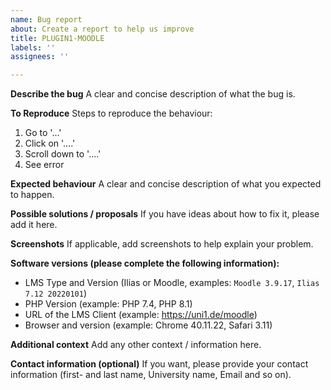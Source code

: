 ```yaml
---
name: Bug report
about: Create a report to help us improve
title: PLUGIN1-MOODLE
labels: ''
assignees: ''

---
```


**Describe the bug**
A clear and concise description of what the bug is.

**To Reproduce**
Steps to reproduce the behaviour:
1. Go to '...'
2. Click on '....'
3. Scroll down to '....'
4. See error

**Expected behaviour**
A clear and concise description of what you expected to happen.

**Possible solutions / proposals**
If you have ideas about how to fix it, please add it here.

**Screenshots**
If applicable, add screenshots to help explain your problem.

**Software versions (please complete the following information):**
 - LMS Type and Version (Ilias or Moodle, examples: `Moodle 3.9.17`, `Ilias 7.12 20220101`)
 - PHP Version (example: PHP 7.4, PHP 8.1)
 - URL of the LMS Client (example: https://uni1.de/moodle)
 - Browser and version (example: Chrome 40.11.22,  Safari 3.11)

**Additional context**
Add any other context / information here.

**Contact information (optional)**
If you want, please provide your contact information (first- and last name, University name, Email and so on).
